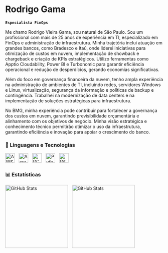# Rodrigo Gama

**`Especialista FinOps`**

Me chamo Rodrigo Vieira Gama, sou natural de São Paulo. 
Sou um profissional com mais de 25 anos de experiência em TI, especializado em FinOps e administração de infraestrutura.
Minha trajetória inclui atuação em grandes bancos, como Bradesco e Itaú, onde liderei iniciativas para otimização de custos em nuvem, implementação de showback e chargeback e criação de KPIs estratégicos.
Utilizo ferramentas como Apptio Cloudability, Power BI e Turbonomic para garantir eficiência operacional e redução de desperdícios, gerando economias significativas.

Além do foco em governança financeira da nuvem, tenho ampla experiência na administração de ambientes de TI, incluindo redes, servidores Windows e Linux, virtualização, segurança da informação e políticas de backup e contingência. Trabalhei na modernização de data centers e na implementação de soluções estratégicas para infraestrutura.

No BMG, minha experiência pode contribuir para fortalecer a governança dos custos em nuvem, garantindo previsibilidade orçamentária e alinhamento com os objetivos de negócio. Minha visão estratégica e conhecimento técnico permitirão otimizar o uso da infraestrutura, garantindo eficiência e inovação para apoiar o crescimento do banco.

###

### 🤖 Linguagens e Tecnologias

<img 
    align="left" 
    alt="AWS"
    title="AWS" 
    width="30px" 
    style="padding-right: 10px;" 
    src="https://cdn.jsdelivr.net/gh/devicons/devicon@latest/icons/amazonwebservices/amazonwebservices-original-wordmark.svg"        
/>
<img 
    align="left" 
    alt="Azure" 
    title="Azure"
    width="30px" 
    style="padding-right: 10px;"
    src="https://cdn.jsdelivr.net/gh/devicons/devicon@latest/icons/azure/azure-original.svg"          
/>
<img 
    align="left" 
    alt="GCP" 
    title="GCP"
    width="30px" 
    style="padding-right: 10px;"
    src="https://cdn.jsdelivr.net/gh/devicons/devicon@latest/icons/googlecloud/googlecloud-original.svg"          
/>
<img 
    align="left" 
    alt="Python"
    title="Python" 
    width="30px" 
    style="padding-right: 10px;"
    src="https://cdn.jsdelivr.net/gh/devicons/devicon@latest/icons/python/python-original.svg"           
/>
<img 
    align="left" 
    alt="GitHub"
    title="GitHub" 
    width="30px" 
    style="padding-right: 10px;"
    src="https://cdn.jsdelivr.net/gh/devicons/devicon@latest/icons/github/github-original.svg"          
/>


<br/>
<br/>

### 📊 Estatísticas

<p>
  <img 
    align="left" 
    alt="GitHub Stats" 
    height="200" 
    style="padding-right: 10px;" 
    src="https://github-readme-stats.vercel.app/api?username=Gama81&show_icons=true&theme=tokyonight&include_all_commits=true&locale=pt-br" 
  />

<img 
      align="left" 
      alt="GitHub Stats" 
      height="200" 
      src="https://github-readme-stats.vercel.app/api/top-langs/?username=Gama81&theme=tokyonight&layout=compact&custom_title=Tecnologias&langs_count=9" 
  />

</p>
